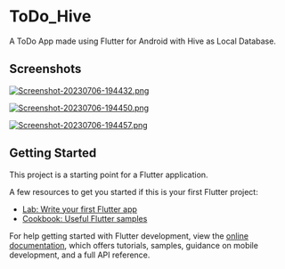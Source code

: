 # ToDo_Hive

A ToDo App made using Flutter for Android with Hive as Local Database.

## Screenshots
[![Screenshot-20230706-194432.png](https://i.postimg.cc/Qtb3Sfmv/Screenshot-20230706-194432.png)](https://postimg.cc/tZYw4tLz)

[![Screenshot-20230706-194450.png](https://i.postimg.cc/Kv42rrMs/Screenshot-20230706-194450.png)](https://postimg.cc/QHLwj7Sp)

[![Screenshot-20230706-194457.png](https://i.postimg.cc/2SZNgkTQ/Screenshot-20230706-194457.png)](https://postimg.cc/k2qHbd0G)

## Getting Started

This project is a starting point for a Flutter application.

A few resources to get you started if this is your first Flutter project:

- [Lab: Write your first Flutter app](https://docs.flutter.dev/get-started/codelab)
- [Cookbook: Useful Flutter samples](https://docs.flutter.dev/cookbook)

For help getting started with Flutter development, view the
[online documentation](https://docs.flutter.dev/), which offers tutorials,
samples, guidance on mobile development, and a full API reference.
